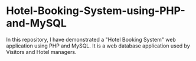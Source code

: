 # Hotel-Booking-System-using-PHP-and-MySQL
In this repository, I have demonstrated a "Hotel Booking System" web application using PHP and MySQL. It is a web database application used by Visitors and Hotel managers.
